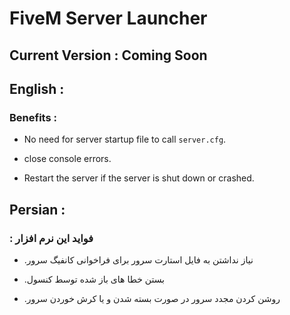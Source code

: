 # FiveM Server Launcher

## Current Version : Coming Soon

## English :

### Benefits :

- No need for server startup file to call `server.cfg`.

- close console errors.

- Restart the server if the server is shut down or crashed.

## Persian :

### : فواید این نرم افزار

- .نیاز نداشتن به فایل استارت سرور برای فراخوانی کانفیگ سرور

- .بستن خطا های باز شده توسط کنسول

- .روشن کردن مجدد سرور در صورت بسته شدن و یا کرش خوردن سرور
